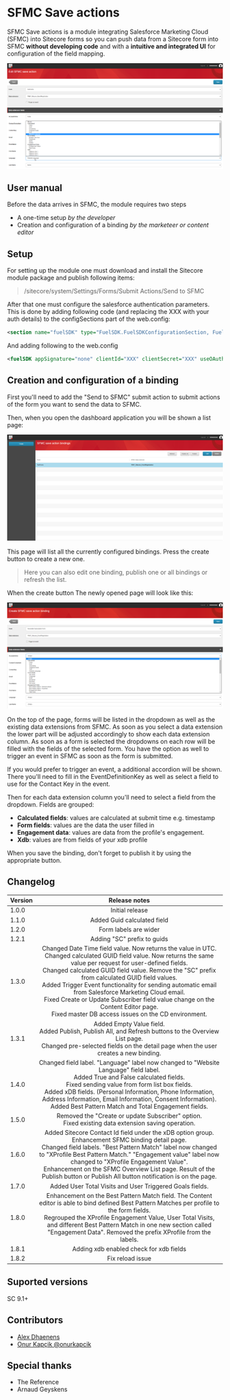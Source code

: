 # SFMC Save actions
SFMC Save actions is a module integrating Salesforce Marketing Cloud (SFMC) into Sitecore forms so you can push data from a Sitecore form into SFMC __without developing code__ and with a __intuitive and integrated UI__ for configuration of the field mapping.

![Image of Yaktocat](./imgs/SFMC2.png)
## User manual
Before the data arrives in SFMC, the module requires two steps
* A one-time setup _by the developer_
* Creation and configuration of a binding _by the marketeer or content editor_

## Setup
For setting up the module one must download and install the Sitecore module package and publish following items:

> /sitecore/system/Settings/Forms/Submit Actions/Send to SFMC

After that one must configure the salesforce authentication parameters. This is done by adding following code (and replacing the XXX with your auth details) to the configSections part of the web.config:

``` xml
<section name="fuelSDK" type="FuelSDK.FuelSDKConfigurationSection, FuelSDK" />
```
And adding following to the web.config

``` xml
<fuelSDK appSignature="none" clientId="XXX" clientSecret="XXX" useOAuth2Authentication="true" authEndPoint="XXX" restEndPoint="XXX" soapEndPoint="XXX" accountId="XXX"
```

## Creation and configuration of a binding
First you'll need to add the "Send to SFMC" submit action to submit actions of the form you want to send the data to SFMC.

Then, when you open the dashboard application you will be shown a list page:

![Image of Yaktocat](./imgs/SFMC1.png)

This page will list all the currently configured bindings. Press the  create button to create a new one.

>Here you can also edit one binding, publish one or all bindings or refresh the list.

When the create button The newly opened page will look like this:

![Image of Yaktocat](./imgs/SFMC4.png)

On the top of the page, forms will be listed in the dropdown as well as the existing data extensions from SFMC. As soon as you select a data extension the lower part will be adjusted accordingly to show each data extension column. As soon as a form is selected the dropdowns on each row will be filled with the fields of the selected form. You have the option as well to trigger an event in SFMC as soon as the form is submitted.

If you would prefer to trigger an event, a additional accordion will be shown. There you'll need to fill in the EventDefinitionKey as well as select a field to use for the Contact Key in the event.

Then for each data extension column you'll need to select a field from the dropdown. Fields are grouped:

* __Calculated fields__: values are calculated at submit time e.g. timestamp
* __Form fields__: values are the data the user filled in
* __Engagement data__: values are data from the profile's engagement.
* __Xdb__: values are from fields of your xdb profile

When you save the binding, don't forget to publish it by using the appropriate button.

##  Changelog
| Version        | Release notes |
| ------------- |:-------------:|
| 1.0.0     |  Initial release |
| 1.1.0      | Added Guid calculated field      |
| 1.2.0 | Form labels are wider  |
| 1.2.1 | Adding "SC" prefix to guids      |
| 1.3.0 | Changed Date Time field value. Now returns the value in UTC.<br>Changed calculated GUID field value. Now returns the same value per request for user-defined fields.<br>Changed calculated GUID field value. Remove the "SC" prefix from calculated GUID field values.<br>Added Trigger Event functionality for sending automatic email from Salesforce Marketing Cloud email.<br>Fixed Create or Update Subscriber field value change on the Content Editor page.<br>Fixed master DB access issues on the CD environment. |
| 1.3.1 | Added Empty Value field.<br>Added Publish, Publish All, and Refresh buttons to the Overview List page.<br>Changed pre-selected fields on the detail page when the user creates a new binding.                                                                                                                                                                                                                                                                                                                              |
| 1.4.0 | Changed field label. "Language" label now changed to "Website Language" field label.<br>Added True and False calculated fields.<br>Fixed sending value from form list box fields.<br>Added xDB fields. (Personal Information, Phone Information, Address Information, Email Information, Consent Information).<br>Added Best Pattern Match and Total Engagement fields.                                                                                                                                                    |
| 1.5.0 | Removed the "Create or update Subscriber" option.<br>Fixed existing data extension saving operation.                                                                                                                                                                                                                                                                                                                                                                                                                       |
| 1.6.0 | Added Sitecore Contact Id field under the xDB option group.<br>Enhancement SFMC binding detail page.<br>Changed field labels. "Best Pattern Match" label now changed to "XProfile Best Pattern Match." "Engagement value" label now changed to "XProfile Engagement Value".<br>Enhancement on the SFMC Overview List page. Result of the Publish button or Publish All button notification is on the page.                                                                                                                 |
| 1.7.0 | Added User Total Visits and User Triggered Goals fields.                                                                                                                                                                                                                                                                                                                                                                                                                                                                   |
| 1.8.0 | Enhancement on the Best Pattern Match field. The Content editor is able to bind defined Best Pattern Matches per profile to the form fields.<br>Regrouped the XProfile Engagement Value, User Total Visits, and different Best Pattern Match in one new section called "Engagement Data". Removed the prefix XProfile from the labels.                                                                                                                                                                                     |
| 1.8.1 | Adding xdb enabled check for xdb fields  |
| 1.8.2 | Fix reload issue  |

## Suported versions
SC 9.1+
## Contributors
* [Alex Dhaenens]( https://github.com/AlexDhaenens )
* [Onur Kapçik @onurkapcik]( https://github.com/Poseid10ur)

## Special thanks
* The Reference
* Arnaud Geyskens
